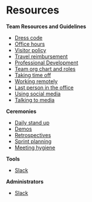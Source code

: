 # Resources

**Team Resources and Guidelines**

* [Dress code](dresscode.md)
* [Office hours](officehours.md)
* [Visitor policy](visitorpolicy.md)
* [Travel reimbursement](Travelreimbursement.md)
* [Professional Development](Professionaldevelopment.md)
* [Team org chart and roles](org.md)
* [Taking time off](timeoff.md)
* [Working remotely](workingremotely.md)
* [Last person in the office](lastpersontoleave.md)
* [Using social media](socialmedia.md)
* [Talking to media](talkmedia.md)

**Ceremonies**

* [Daily stand up](DailyStandup.md)
* [Demos](Demos.md)
* [Retrospectives](Retros.md)
* [Sprint planning](Planning.md)
* [Meeting hygiene](Meetinghygiene.md)

**Tools**

* [Slack](SLACK-USERS.md)

**Administrators**

* [Slack](SLACK-Admin.md)
